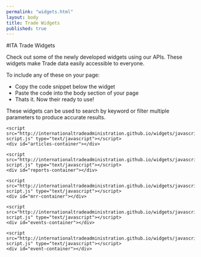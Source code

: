 ```yaml
---
permalink: "widgets.html"
layout: body
title: Trade Widgets
published: true
---
```


#ITA Trade Widgets


Check out some of the newly developed widgets using our APIs. These widgets make Trade data easily accessible to everyone. 

To include any of these on your page: 

 * Copy the code snippet below the widget
 * Paste the code into the body section of your page 
 * Thats it. Now their ready to use!
 
These widgets can be used to search by keyword or filter multiple parameters to produce accurate results. 

<script src="http://internationaltradeadministration.github.io/widgets/javascripts/articles-script.js" type="text/javascript"></script>
<div id="articles-container"></div>

	<script src="http://internationaltradeadministration.github.io/widgets/javascripts/articles-script.js" type="text/javascript"></script>
	<div id="articles-container"></div>

<script src="http://internationaltradeadministration.github.io/widgets/javascripts/reports-script.js" type="text/javascript"></script>
<div id="reports-container"></div>

	<script src="http://internationaltradeadministration.github.io/widgets/javascripts/reports-script.js" type="text/javascript"></script>
	<div id="reports-container"></div>

<script src="http://internationaltradeadministration.github.io/widgets/javascripts/mrr-script.js" type="text/javascript"></script>
<div id="mrr-container"></div>

	<script src="http://internationaltradeadministration.github.io/widgets/javascripts/mrr-script.js" type="text/javascript"></script>
	<div id="mrr-container"></div>

<script src="http://internationaltradeadministration.github.io/widgets/javascripts/events-script.js" type="text/javascript"></script>
<div id="events-container"></div>

	<script src="http://internationaltradeadministration.github.io/widgets/javascripts/events-script.js" type="text/javascript"></script>
	<div id="events-container"></div>

<script src="http://internationaltradeadministration.github.io/widgets/javascripts/event-script.js" type="text/javascript"></script>
<div id="event-container"></div>

	<script src="http://internationaltradeadministration.github.io/widgets/javascripts/event-script.js" type="text/javascript"></script>
	<div id="event-container"></div> 